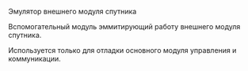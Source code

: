 Эмулятор внешнего модуля спутника 

Вспомогательный модуль эммитирующий работу внешнего модуля спутника. 

Используется только для отладки основного модуля управления и коммуникации.
